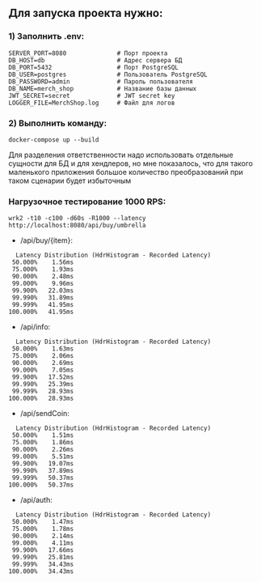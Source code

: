 ## Для запуска проекта нужно:
### 1) Заполнить .env:
```
SERVER_PORT=8080              # Порт проекта
DB_HOST=db                    # Адрес сервера БД
DB_PORT=5432                  # Порт PostgreSQL
DB_USER=postgres              # Пользователь PostgreSQL
DB_PASSWORD=admin             # Пароль пользователя
DB_NAME=merch_shop            # Название базы данных
JWT_SECRET=secret             # JWT secret key
LOGGER_FILE=MerchShop.log     # Файл для логов
```
### 2) Выполнить команду:
```
docker-compose up --build
```

Для разделения ответственности надо использовать отдельные сущности для БД и для хендлеров, но мне показалось, 
что для такого маленького приложения большое количество преобразований при таком сценарии будет избыточным

### Нагрузочное тестирование 1000 RPS:
```
wrk2 -t10 -c100 -d60s -R1000 --latency http://localhost:8080/api/buy/umbrella
```
- /api/buy/{item}:
```
  Latency Distribution (HdrHistogram - Recorded Latency)
 50.000%    1.56ms
 75.000%    1.93ms
 90.000%    2.48ms
 99.000%    9.96ms
 99.900%   22.03ms
 99.990%   31.89ms
 99.999%   41.95ms
100.000%   41.95ms
```
- /api/info:
```
  Latency Distribution (HdrHistogram - Recorded Latency)
 50.000%    1.63ms
 75.000%    2.06ms
 90.000%    2.69ms
 99.000%    7.05ms
 99.900%   17.52ms
 99.990%   25.39ms
 99.999%   28.93ms
100.000%   28.93ms
```

- /api/sendCoin:
```
  Latency Distribution (HdrHistogram - Recorded Latency)
 50.000%    1.51ms
 75.000%    1.86ms
 90.000%    2.26ms
 99.000%    5.51ms
 99.900%   19.07ms
 99.990%   37.89ms
 99.999%   50.37ms
100.000%   50.37ms
```

- /api/auth:
```
  Latency Distribution (HdrHistogram - Recorded Latency)
 50.000%    1.47ms
 75.000%    1.78ms
 90.000%    2.14ms
 99.000%    4.11ms
 99.900%   17.66ms
 99.990%   25.81ms
 99.999%   34.43ms
100.000%   34.43ms
```
